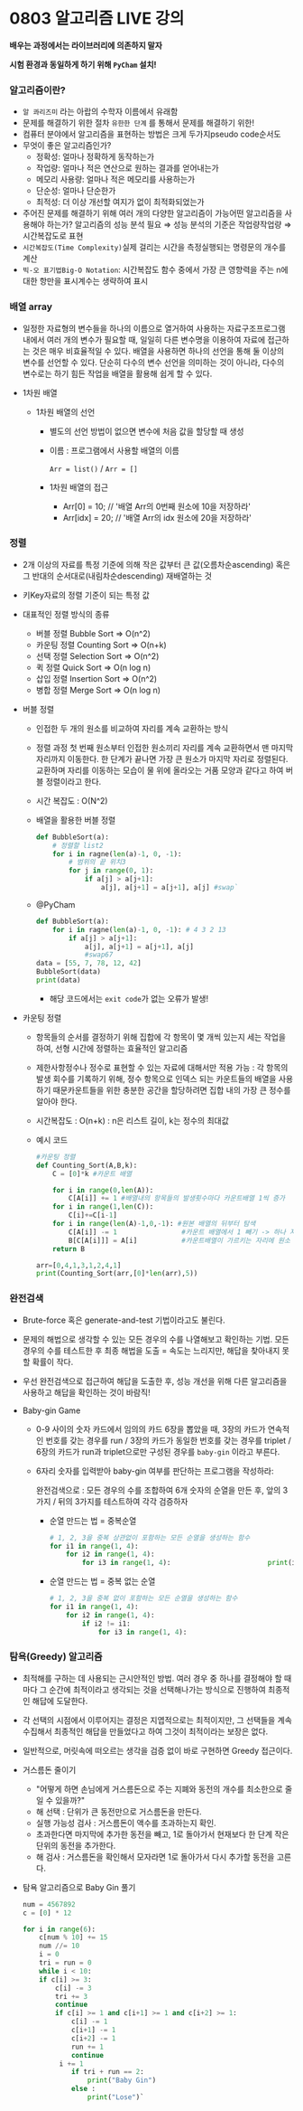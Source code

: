 # 0803 알고리즘 LIVE 강의

 **배우는 과정에서는 라이브러리에 의존하지 말자** 

 **시험 환경과 동일하게 하기 위해 `PyCham` 설치!** 

### 알고리즘이란?

- `알 콰리즈미` 라는 아랍의 수학자 이름에서 유래함
- 문제를 해결하기 위한 절차 `유한한 단계` 를 통해서 문제를 해결하기 위한!
- 컴퓨터 분야에서 알고리즘을 표현하는 방법은 크게 두가지pseudo code순서도
- 무엇이 좋은 알고리즘인가?
  - 정확성: 얼마나 정확하게 동작하는가
  - 작업량: 얼마나 적은 연산으로 원하는 결과를 얻어내는가
  - 메모리 사용량: 얼마나 적은 메모리를 사용하는가
  - 단순성: 얼마나 단순한가
  - 최적성: 더 이상 개선할 여지가 없이 최적화되었는가
- 주어진 문제를 해결하기 위해 여러 개의 다양한 알고리즘이 가능어떤 알고리즘을 사용해야 하는가? 알고리즘의 성능 분석 필요 ⇒ 성능 분석의 기준은 작업량작업량 ⇒ 시간복잡도로 표현
- `시간복잡도(Time Complexity)`실제 걸리는 시간을 측정실행되는 명령문의 개수를 계산
- `빅-오 표기법Big-O Notation`: 시간복잡도 함수 중에서 가장 큰 영향력을 주는 n에 대한 항만을 표시계수는 생략하여 표시

### 배열 array

- 일정한 자료형의 변수들을 하나의 이름으로 열거하여 사용하는 자료구조프로그램 내에서 여러 개의 변수가 필요할 때, 일일히 다른 변수명을 이용하여 자료에 접근하는 것은 매우 비효율적일 수 있다. 배열을 사용하면 하나의 선언을 통해 둘 이상의 변수를 선언할 수 있다. 단순히 다수의 변수 선언을 의미하는 것이 아니라, 다수의 변수로는 하기 힘든 작업을 배열을 활용해 쉽게 할 수 있다.

- 1차원 배열

  - 1차원 배열의 선언

    - 별도의 선언 방법이 없으면 변수에 처음 값을 할당할 때 생성

    - 이름 : 프로그램에서 사용할 배열의 이름

        `Arr = list()` / `Arr = []`

    - 1차원 배열의 접근

      - Arr[0] = 10; // '배열 Arr의 0번째 원소에 10을 저장하라'
      - Arr[idx] = 20; // '배열 Arr의 idx 원소에 20을 저장하라'

### 정렬

- 2개 이상의 자료를 특정 기준에 의해 작은 값부터 큰 값(오름차순ascending) 혹은 그 반대의 순서대로(내림차순descending) 재배열하는 것

- 키Key자료의 정렬 기준이 되는 특정 값

- 대표적인 정렬 방식의 종류

  - 버블 정렬 Bubble Sort ⇒ O(n^2)
  - 카운팅 정렬 Counting Sort ⇒ O(n+k)
  - 선택 정렬 Selection Sort ⇒ O(n^2)
  - 퀵 정렬 Quick Sort ⇒ O(n log n)
  - 삽입 정렬 Insertion Sort ⇒ O(n^2)
  - 병합 정렬 Merge Sort ⇒ O(n log n)

- 버블 정렬

  - 인접한 두 개의 원소를 비교하여 자리를 계속 교환하는 방식

  - 정렬 과정 첫 번째 원소부터 인접한 원소끼리 자리를 계속 교환하면서 맨 마지막 자리까지 이동한다. 한 단계가 끝나면 가장 큰 원소가 마지막 자리로 정렬된다. 교환하며 자리를 이동하는 모습이 물 위에 올라오는 거품 모양과 같다고 하여 버블 정렬이라고 한다.

  - 시간 복잡도 : O(N^2)

  - 배열을 활용한 버블 정렬

    ```python
    def BubbleSort(a): 
        # 정렬할 list2          
        for i in ragne(len(a)-1, 0, -1): 
            # 범위의 끝 위치3                  
            for j in range(0, 1):
                if a[j] > a[j+1]:
                    a[j], a[j+1] = a[j+1], a[j] #swap`
    ```

    

  - @PyCham

    ```Python
    def BubbleSort(a):          
        for i in ragne(len(a)-1, 0, -1): # 4 3 2 13                  		for j in range(0, 1):
            if a[j] > a[j+1]:
                a[j], a[j+1] = a[j+1], a[j] 
                #swap67  
    data = [55, 7, 78, 12, 42] 
    BubbleSort(data) 
    print(data)
    ```

    - 해당 코드에서는 `exit code`가 없는 오류가 발생!

- 카운팅 정렬

  - 항목들의 순서를 결정하기 위해 집합에 각 항목이 몇 개씩 있는지 세는 작업을 하여, 선형 시간에 정렬하는 효율적인 알고리즘

  - 제한사항정수나 정수로 표현할 수 있는 자료에 대해서만 적용 가능 : 각 항목의 발생 회수를 기록하기 위해, 정수 항목으로 인덱스 되는 카운트들의 배열을 사용하기 때문카운트들을 위한 충분한 공간을 할당하려면 집합 내의 가장 큰 정수를 알아야 한다.

  - 시간복잡도 : O(n+k) : n은 리스트 길이, k는 정수의 최대값

  - 예시 코드

    ```python
    #카운팅 정렬
    def Counting_Sort(A,B,k):
        C = [0]*k #카운트 배열
    
        for i in range(0,len(A)):
            C[A[i]] += 1 #배열내의 항목들의 발생횟수마다 카운트배열 1씩 증가
        for i in range(1,len(C)):
            C[i]+=C[i-1]
        for i in range(len(A)-1,0,-1): #원본 배열의 뒤부터 탐색
            C[A[i]] -= 1                #카운트 배열에서 1 빼기 -> 하나 자리에 넣었으니까
            B[C[A[i]]] = A[i]           #카운트배열이 가르키는 자리에 원소 넣기
        return B
    
    arr=[0,4,1,3,1,2,4,1]
    print(Counting_Sort(arr,[0]*len(arr),5))
    ```

    

### 완전검색

- Brute-force 혹은 generate-and-test 기법이라고도 불린다.

- 문제의 해법으로 생각할 수 있는 모든 경우의 수를 나열해보고 확인하는 기법. 모든 경우의 수를 테스트한 후 최종 해법을 도출 = 속도는 느리지만, 해답을 찾아내지 못할 확률이 작다.

- 우선 완전검색으로 접근하여 해답을 도출한 후, 성능 개선을 위해 다른 알고리즘을 사용하고 해답을 확인하는 것이 바람직!

- Baby-gin Game

  - 0-9 사이의 숫자 카드에서 임의의 카드 6장을 뽑았을 때, 3장의 카드가 연속적인 번호를 갖는 경우를 run / 3장의 카드가 동일한 번호를 갖는 경우를 triplet / 6장의 카드가 run과 triplet으로만 구성된 경우를 `baby-gin` 이라고 부른다.

  - 6자리 숫자를 입력받아 baby-gin 여부를 판단하는 프로그램을 작성하라:

      완전검색으로 :  모든 경우의 수를 조합하여 6개 숫자의 순열을 만든 후,  앞의 3가지 / 뒤의 3가지를 테스트하여 각각 검증하자

    - 순열 만드는 법 = 중복순열

      ```python
      # 1, 2, 3을 중복 상관없이 포함하는 모든 순열을 생성하는 함수
      for i1 in range(1, 4):
          for i2 in range(1, 4):
              for i3 in range(1, 4):                        print(i1, i2, i3)
      ```

       

    - 순열 만드는 법 = 중복 없는 순열

      ```python
      # 1, 2, 3을 중복 없이 포함하는 모든 순열을 생성하는 함수
      for i1 in range(1, 4):
          for i2 in range(1, 4):
              if i2 != i1:
                  for i3 in range(1, 4):                                  if i3 != i1 and i3 != i2:8                                          print(i1, i2, i3)`
      ```

      

      

### 탐욕(Greedy) 알고리즘

- 최적해를 구하는 데 사용되는 근시안적인 방법. 여러 경우 중 하나를 결정해야 할 때마다 그 순간에 최적이라고 생각되는 것을 선택해나가는 방식으로 진행하여 최종적인 해답에 도달한다.

- 각 선택의 시점에서 이루어지는 결정은 지엽적으로는 최적이지만, 그 선택들을 계속 수집해서 최종적인 해답을 만들었다고 하여 그것이 최적이라는 보장은 없다.

- 일반적으로, 머릿속에 떠오르는 생각을 검증 없이 바로 구현하면 Greedy 접근이다.

- 거스름돈 줄이기 

  - "어떻게 하면 손님에게 거스름돈으로 주는 지폐와 동전의 개수를 최소한으로 줄일 수 있을까?"
  - 해 선택 : 단위가 큰 동전만으로 거스름돈을 만든다.
  - 실행 가능성 검사 : 거스름돈이 액수를 초과하는지 확인. 
  - 초과한다면 마지막에 추가한 동전을 빼고, 1로 돌아가서 현재보다 한 단계 작은 단위의 동전을 추가한다.
  - 해 검사 : 거스름돈을 확인해서 모자라면 1로 돌아가서 다시 추가할 동전을 고른다.

- 탐욕 알고리즘으로 Baby Gin 풀기

  ```python
  num = 4567892  
  c = [0] * 12
  
  for i in range(6):
      c[num % 10] += 15      
      num //= 10     
      i = 0
      tri = run = 0
      while i < 10:
      if c[i] >= 3:
          c[i] -= 3
          tri += 3          
          continue      
          if c[i] >= 1 and c[i+1] >= 1 and c[i+2] >= 1:
              c[i] -= 1
              c[i+1] -= 1          
              c[i+2] -= 1
              run += 1         
              continue
           i += 1
              if tri + run == 2:
                  print("Baby Gin")
              else : 
                  print("Lose")`
  ```

  

  